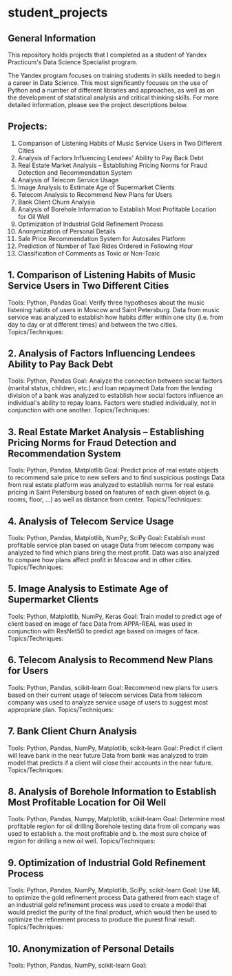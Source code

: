 # student_projects


## General Information
This repository holds projects that I completed as a student of Yandex Practicum's Data Science Specialist program.

The Yandex program focuses on training students in skills needed to begin a career in Data Science. This most significantly focuses on the use of Python and a number of different libraries and approaches, as well as on the development of statistical analysis and critical thinking skills. For more detailed information, please see the project descriptions below.

## Projects:
1. Comparison of Listening Habits of Music Service Users in Two Different Cities
2. Analysis of Factors Influencing Lendees' Ability to Pay Back Debt
3. Real Estate Market Analysis – Establishing Pricing Norms for Fraud Detection and Recommendation System
4. Analysis of Telecom Service Usage
5. Image Analysis to Estimate Age of Supermarket Clients
6. Telecom Analysis to Recommend New Plans for Users
7. Bank Client Churn Analysis
8. Analysis of Borehole Information to Establish Most Profitable Location for Oil Well
9. Optimization of Industrial Gold Refinement Process
10. Anonymization of Personal Details
11. Sale Price Recommendation System for Autosales Platform
12. Prediction of Number of Taxi Rides Ordered in Following Hour
13. Classification of Comments as Toxic or Non-Toxic


## 1. Comparison of Listening Habits of Music Service Users in Two Different Cities
Tools: Python, Pandas
Goal: Verify three hypotheses about the music listening habits of users in Moscow and Saint Petersburg.
Data from music service was analyzed to establish how habits differ within one city (i.e. from day to day or at different times) and between the two cities.
Topics/Techniques:

## 2. Analysis of Factors Influencing Lendees Ability to Pay Back Debt
Tools: Python, Pandas
Goal: Analyze the connection between social factors (marital status, children, etc.) and loan repayment
Data from the lending division of a bank was analyzed to establish how social factors influence an individual's ability to repay loans. Factors were studied individually, not in conjunction with one another.
Topics/Techniques:

## 3. Real Estate Market Analysis – Establishing Pricing Norms for Fraud Detection and Recommendation System
Tools: Python, Pandas, Matplotlib
Goal: Predict price of real estate objects to recommend sale price to new sellers and to find suspicious postings
Data from real estate platform was analyzed to establish norms for real estate pricing in Saint Petersburg based on features of each given object (e.g. rooms, floor, ...) as well as distance from center.
Topics/Techniques:

## 4. Analysis of Telecom Service Usage
Tools: Python, Pandas, Matplotlib, NumPy, SciPy
Goal: Establish most profitable service plan based on usage
Data from telecom company was analyzed to find which plans bring the most profit. Data was also analyzed to compare how plans affect profit in Moscow and in other cities.
Topics/Techniques:

## 5. Image Analysis to Estimate Age of Supermarket Clients
Tools: Python, Matplotlib, NumPy, Keras
Goal: Train model to predict age of client based on image of face
Data from APPA-REAL was used in conjunction with ResNet50 to predict age based on images of face.
Topics/Techniques:

## 6. Telecom Analysis to Recommend New Plans for Users
Tools: Python, Pandas, scikit-learn
Goal: Recommend new plans for users based on their current usage of telecom services
Data from telecom company was used to analyze service usage of users to suggest most appropriate plan.
Topics/Techniques:

## 7. Bank Client Churn Analysis
Tools: Python, Pandas, NumPy, Matplotlib, scikit-learn
Goal: Predict if client will leave bank in the near future
Data from bank was analyzed to train model that predicts if a client will close their accounts in the near future.
Topics/Techniques:

## 8. Analysis of Borehole Information to Establish Most Profitable Location for Oil Well
Tools: Python, Pandas, Numpy, Matplotlib, scikit-learn
Goal: Determine most profitable region for oil drilling
Borehole testing data from oil company was used to establish a. the most profitable and b. the most sure choice of region for drilling a new oil well.
Topics/Techniques:

## 9. Optimization of Industrial Gold Refinement Process
Tools: Python, Pandas, NumPy, Matplotlib, SciPy, scikit-learn
Goal: Use ML to optimize the gold refinement process
Data gathered from each stage of an industrial gold refinement process was used to create a model that would predict the purity of the final product, which would then be used to optimize the refinement process to produce the purest final result.
Topics/Techniques:

## 10. Anonymization of Personal Details
Tools: Python, Pandas, NumPy, scikit-learn
Goal: 





